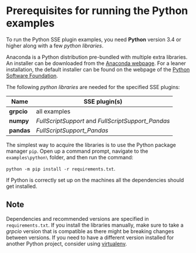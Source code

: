 # Prerequisites for running the Python examples
To run the Python SSE plugin examples, you need __Python__ version 3.4 or higher along with a few _python libraries_.

Anaconda is a Python distribution pre-bundled with multiple extra libraries. An installer can be downloaded from the [Anaconda webpage](https://www.continuum.io/downloads). For a leaner installation, the default installer can be found on the webpage of the [Python Software Foundation](https://www.python.org/downloads/).

The following _python libraries_ are needed for the specified SSE plugins:

| __Name__ | __SSE plugin(s)__ |
| ----- | ----- |
|  __grpcio__ |all examples |
| __numpy__ | _FullScriptSupport_ and _FullScriptSupport_Pandas_ |
| __pandas__ | _FullScriptSupport_Pandas_ |

The simplest way to acquire the libraries is to use the Python package manager `pip`. Open up a command prompt, navigate to the `examples\python\` folder, and then run the command:

 `python -m pip install -r requirements.txt`.

  If Python is correctly set up on the machines all the dependencies should get installed.

__Note__
--------
Dependencies and recommended versions are specified in `requirements.txt`. If you install the libraries manually, make sure to take a _grpcio_ version that is compatible as there might be breaking changes between versions. If you need to have a different version installed for another Python project, consider using [virtualenv](https://virtualenv.pypa.io/en/stable/).
